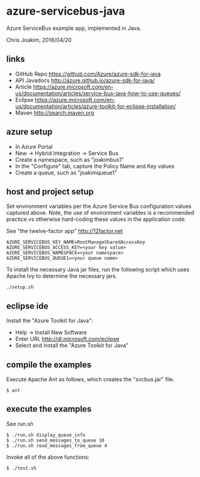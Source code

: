 # azure-servicebus-java

Azure ServiceBus example app, implemented in Java.

Chris Joakim, 2016/04/20

## links

- GitHub Repo  https://github.com/Azure/azure-sdk-for-java
- API Javadocs http://azure.github.io/azure-sdk-for-java/
- Article      https://azure.microsoft.com/en-us/documentation/articles/service-bus-java-how-to-use-queues/
- Eclipse      https://azure.microsoft.com/en-us/documentation/articles/azure-toolkit-for-eclipse-installation/
- Maven        http://search.maven.org

## azure setup

- In Azure Portal
- New -> Hybrid Integration -> Service Bus
- Create a namespace, such as "joakimbus1"
- In the "Configure" tab, capture the Policy Name and Key values
- Create a queue, such as "joakimqueue1"

## host and project setup

Set environment variables per the Azure Service Bus configuration values
captured above.  Note, the use of environment variables is a recommended
practice vs otherwise hard-coding these values in the application code.

See "the twelve-factor app" http://12factor.net

```
AZURE_SERVICEBUS_KEY_NAME=RootManageSharedAccessKey
AZURE_SERVICEBUS_ACCESS_KEY=<your key value>
AZURE_SERVICEBUS_NAMESPACE=<your namespace>
AZURE_SERVICEBUS_QUEUE1=<your queue name>
```

To install the necessary Java jar files, run the following script
which uses Apache Ivy to determine the necessary jars.

```
./setup.sh
```

## eclipse ide

Install the "Azure Toolkit for Java":
- Help -> Install New Software
- Enter URL  http://dl.microsoft.com/eclipse
- Select and install the "Azure Toolkit for Java"

## compile the examples

Execute Apache Ant as follows, which creates the "svcbus.jar" file.

```
$ ant
```

## execute the examples

See run.sh

```
$ ./run.sh display_queue_info
$ ./run.sh send_messages_to_queue 10
$ ./run.sh read_messages_from_queue 4
```

Invoke all of the above functions:

```
$ ./test.sh
```

